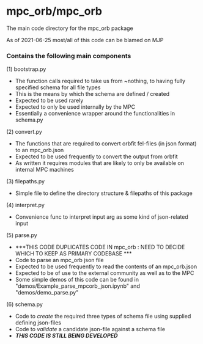 # mpc_orb/mpc_orb

The main code directory for the mpc_orb package

As of 2021-06-25 most/all of this code can be blamed on MJP

### Contains the following main components

(1) bootstrap.py 
 - The function calls required to take us from ~nothing, to having fully specified schema for all file types
 - This is the means by which the schema are defined / created
 - Expected to be used rarely 
 - Expected to only be used internally by the MPC 
 - Essentially a convenience wrapper around the functionalities in schema.py

(2) convert.py
 - The functions that are required to convert orbfit fel-files (in json format) to an mpc_orb.json
 - Expected to be used frequently to convert the output from orbfit
 - As written it requires modules that are likely to only be available on internal MPC machines

(3) filepaths.py
 - Simple file to define the directory structure & filepaths of this package

(4) interpret.py
 - Convenience func to interpret input arg as some kind of json-related input

(5) parse.py
 - ***THIS CODE DUPLICATES CODE IN mpc_orb : NEED TO DECIDE WHICH TO KEEP AS PRIMARY CODEBASE ***
 - Code to parse an mpc_orb json file
 - Expected to be used frequently to read the contents of an mpc_orb.json
 - Expected to be of use to the external community as well as to the MPC
 - Some simple demos of this code can be found in "demos/Example_parse_mpcorb_json.ipynb" and "demos/demo_parse.py"


(6) schema.py
 - Code to *create* the required three types of schema file using supplied defining json-files
 - Code to *validate* a candidate json-file against a schema file
 - ***THIS CODE IS STILL BEING DEVELOPED***
